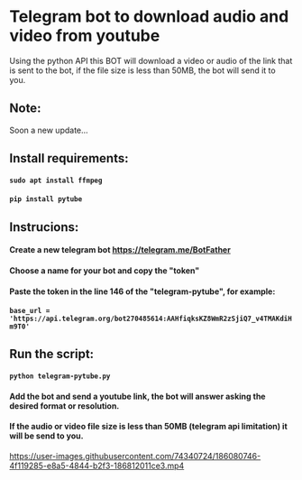 # Telegram bot to download audio and video from youtube
Using the python API this BOT will download a video or audio of the link that is sent to the bot, if the file size is less than 50MB, the bot will send it to you.

## Note:
Soon a new update...

## Install requirements:
#### `sudo apt install ffmpeg`
#### `pip install pytube`

## Instrucions:
#### Create a new telegram bot https://telegram.me/BotFather
#### Choose a name for your bot and copy the "token"
#### Paste the token in the line 146 of the "telegram-pytube", for example:
#### `base_url = 'https://api.telegram.org/bot270485614:AAHfiqksKZ8WmR2zSjiQ7_v4TMAKdiHm9T0'`
## Run the script:
#### `python telegram-pytube.py`
#### Add the bot and send a youtube link, the bot will answer asking the desired format or resolution.
#### If the audio or video file size is less than 50MB (telegram api limitation) it will be send to you.



https://user-images.githubusercontent.com/74340724/186080746-4f119285-e8a5-4844-b2f3-186812011ce3.mp4


